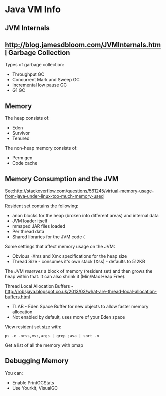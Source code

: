 Java VM Info
============

JVM Internals
-------------

http://blog.jamesdbloom.com/JVMInternals.html
Garbage Collection
------------------

Types of garbage collection:
* Throughput GC
* Concurrent Mark and Sweep GC 
* Incremental low pause GC
* G1 GC

Memory
------

The heap consists of:
* Eden
* Survivor
* Tenured

The non-heap memory consists of:
* Perm gen
* Code cache

Memory Consumption and the JVM
------------------------------

See:http://stackoverflow.com/questions/561245/virtual-memory-usage-from-java-under-linux-too-much-memory-used

Resident set contains the following:
* anon blocks for the heap (broken into different areas) and internal data
* JVM loader itself
* mmaped JAR files loaded
* Per thread data
* Shared libraries for the JVM code (

Some settings that affect memory usage on the JVM:
* Obvious -Xms and Xmx specifications for the heap size
* Thread Size - consumes it's own stack (Xss) - defaults to 512KB

The JVM *reserves* a block of memory (resident set) and then grows the heap within that.  It can also shrink it (Min/Max Heap Free).

Thread Local Allocation Buffers - http://robsjava.blogspot.co.uk/2013/03/what-are-thread-local-allocation-buffers.html
* TLAB - Eden Space Buffer for new objects to allow faster memory allocation
* Not enabled by default, uses more of your Eden space

View resident set size with:

    ps -e -orss,vsz,args | grep java | sort -n
    
Get a list of all the memory with pmap


Debugging Memory
----------------

You can:

* Enable PrintGCStats
* Use Yourkit, VisualGC 

